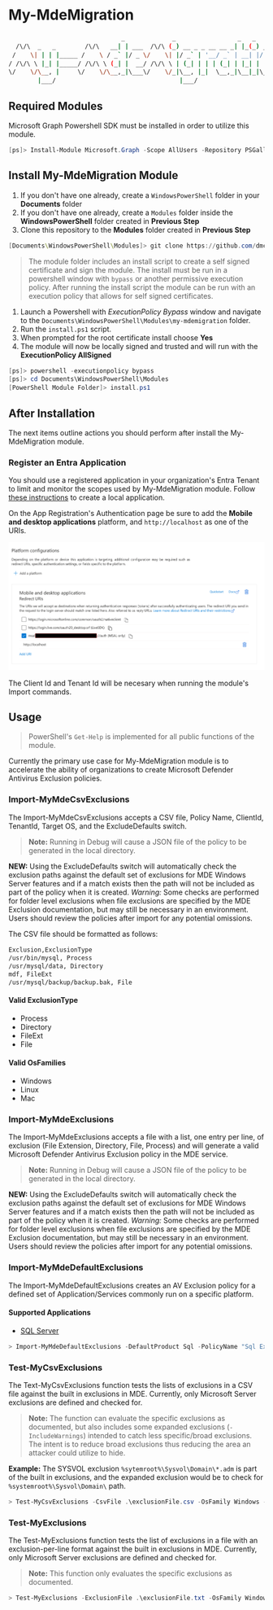 # My-MdeMigration

```bash
                               _             _                 _   _             
  /\/\  _   _        /\/\   __| | ___  /\/\ (_) __ _ _ __ __ _| |_(_) ___  _ __  
 /    \| | | |_____ /    \ / _` |/ _ \/    \| |/ _` | '__/ _` | __| |/ _ \| '_ \ 
/ /\/\ \ |_| |_____/ /\/\ \ (_| |  __/ /\/\ \ | (_| | | | (_| | |_| | (_) | | | |
\/    \/\__, |     \/    \/\__,_|\___\/    \/_|\__, |_|  \__,_|\__|_|\___/|_| |_|
        |___/                                  |___/                             
```

## Required Modules

Microsoft Graph Powershell SDK must be installed in order to utilize this module.

```powershell
[ps]> Install-Module Microsoft.Graph -Scope AllUsers -Repository PSGallery -Force
```

## Install My-MdeMigration Module

1. If you don't have one already, create a `WindowsPowerShell` folder in your **Documents** folder
1. If you don't have one already, create a `Modules` folder inside the **WindowsPowerShell** folder created in **Previous Step**
1. Clone this repository to the **Modules** folder created in **Previous Step**

```powershell
[Documents\WindowsPowerShell\Modules]> git clone https://github.com/dmcwee/my-mdemigration.git .
```

> The module folder includes an install script to create a self signed certificate and sign the module. The install must be run in a powershell window with `bypass` or another permissive execution policy. After running the install script the module can be run with an execution policy that allows for self signed certificates.

1. Launch a Powershell with *ExecutionPolicy Bypass* window and navigate to the `Documents\WindowsPowerShell\Modules\my-mdemigration` folder.
1. Run the `install.ps1` script.
1. When prompted for the root certificate install choose **Yes**
1. The module will now be locally signed and trusted and will run with the **ExecutionPolicy AllSigned**

```powershell
[ps]> powershell -executionpolicy bypass
[ps]> cd Documents\WindowsPowerShell\Modules
[PowerShell Module Folder]> install.ps1
```

## After Installation

The next items outline actions you should perform after install the My-MdeMigration module.

### Register an Entra Application

You should use a registered application in your organization's Entra Tenant to limit and monitor the scopes
used by My-MdeMigration module. Follow [these instructions](https://learn.microsoft.com/en-us/powershell/microsoftgraph/authentication-commands?view=graph-powershell-1.0#use-delegated-access-with-a-custom-application-for-microsoft-graph-powershell) to create a local application.

On the App Registration's Authentication page be sure to add the **Mobile and desktop applications** platform, and `http://localhost` as one of the URIs.

![My MDE Migration Authentication Platform Screenshot](./my-mdemigration.png "My MDE Migration Authentication Platform Screenshot")

The Client Id and Tenant Id will be necesary when running the module's Import commands.

## Usage

> PowerShell's `Get-Help` is implemented for all public functions of the module.

Currently the primary use case for My-MdeMigration module is to accelerate the ability of organizations to create
Microsoft Defender Antivirus Exclusion policies.

### Import-MyMdeCsvExclusions

The Import-MyMdeCsvExclusions accepts a CSV file, Policy Name, ClientId, TenantId, Target OS, and the ExcludeDefaults switch.

> **Note:** Running in Debug will cause a JSON file of the policy to be generated in the local directory.

**NEW:** Using the ExcludeDefaults switch will automatically check the exclusion paths against the default set of exclusions for MDE Windows Server features and if a match exists then the path will not be included as part of the policy when it is created. *Warning:* Some checks are performed for folder level exclusions when file exclusions are specified by the MDE Exclusion documentation, but may still be necessary in an environment. Users should review the policies after import for any potential omissions.

The CSV file should be formatted as follows:

```csv
Exclusion,ExclusionType
/usr/bin/mysql, Process
/usr/mysql/data, Directory
mdf, FileExt
/usr/mysql/backup/backup.bak, File
```

#### Valid ExclusionType

* Process
* Directory
* FileExt
* File

#### Valid OsFamilies

* Windows
* Linux
* Mac

### Import-MyMdeExclusions

The Import-MyMdeExclusions accepts a file with a list, one entry per line, of exclusion (File Extension, Directory, File, Process) and will
generate a valid Microsoft Defender Antivirus Exclusion policy in the MDE service.

> **Note:** Running in Debug will cause a JSON file of the policy to be generated in the local directory.

**NEW:** Using the ExcludeDefaults switch will automatically check the exclusion paths against the default set of exclusions for MDE Windows Server features and if a match exists then the path will not be included as part of the policy when it is created. *Warning:* Some checks are performed for folder level exclusions when file exclusions are specified by the MDE Exclusion documentation, but may still be necessary in an environment. Users should review the policies after import for any potential omissions.

### Import-MyMdeDefaultExclusions

The Import-MyMdeDefaultExclusions creates an AV Exclusion policy for a defined set of Application/Services commonly run on a specific platform.

#### Supported Applications

* [SQL Server](https://learn.microsoft.com/en-us/troubleshoot/sql/database-engine/security/antivirus-and-sql-server)

```powershell
> Import-MyMdeDefaultExclusions -DefaultProduct Sql -PolicyName "Sql Exclusion Policy" -ClientId client-id -TenantId tenant-id -OsFamily Windows
```

### Test-MyCsvExclusions

The Text-MyCsvExclusions function tests the lists of exclusions in a CSV file against the built in exclusions in MDE. Currently, only Microsoft Server exclusions are defined and checked for.

> **Note:** The function can evaluate the specific exclusions as documented, but also includes some expanded exclusions (`-IncludeWarnings`) intended to catch less specific/broad exclusions. The intent is to reduce broad exclusions thus reducing the area an attacker could utilize to hide.

**Example:** The SYSVOL exclusion `%sytemroot%\Sysvol\Domain\*.adm` is part of the built in exclusions, and the expanded exclusion would be to check for `%systemroot%\Sysvol\Domain\` path.

```powershell
> Test-MyCsvExclusions -CsvFile .\exclusionFile.csv -OsFamily Windows -IncludeWarnings
```

### Test-MyExclusions

The Test-MyExclusions function tests the list of exclusions in a file with an exclusion-per-line format against the built in exclusions in MDE. Currently, only Microsoft Server exclusions are defined and checked for.

> **Note:** This function only evaluates the specific exclusions as documented.

```powershell
> Test-MyExclusions -ExclusionFile .\exclusionFile.txt -OsFamily Windows
```
